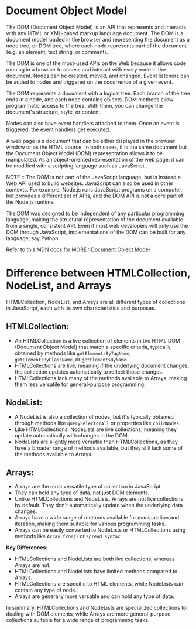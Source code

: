 # Document Object Model

The DOM (Document Object Model) is an API that represents and interacts with any HTML or XML-based markup language document. The DOM is a document model loaded in the browser and representing the document as a node tree, or DOM tree, where each node represents part of the document (e.g. an element, text string, or comment).

The DOM is one of the most-used APIs on the Web because it allows code running in a browser to access and interact with every node in the document. Nodes can be created, moved, and changed. Event listeners can be added to nodes and triggered on the occurrence of a given event.

The DOM represents a document with a logical tree. Each branch of the tree ends in a node, and each node contains objects. DOM methods allow programmatic access to the tree. With them, you can change the document's structure, style, or content.

Nodes can also have event handlers attached to them. Once an event is triggered, the event handlers get executed.

A web page is a document that can be either displayed in the browser window or as the HTML source. In both cases, it is the same document but the Document Object Model (DOM) representation allows it to be manipulated. As an object-oriented representation of the web page, it can be modified with a scripting language such as JavaScript.

NOTE :: The DOM is not part of the JavaScript language, but is instead a Web API used to build websites. JavaScript can also be used in other contexts. For example, Node.js runs JavaScript programs on a computer, but provides a different set of APIs, and the DOM API is not a core part of the Node.js runtime.

The DOM was designed to be independent of any particular programming language, making the structural representation of the document available from a single, consistent API. Even if most web developers will only use the DOM through JavaScript, implementations of the DOM can be built for any language, say Python.

Refer to this MDN docs for MORE : <a href = " https://developer.mozilla.org/en-US/docs/Web/API/Document_Object_Model"> Document Object Model</a>

# Difference between HTMLCollection, NodeList, and Arrays

HTMLCollection, NodeList, and Arrays are all different types of collections in JavaScript, each with its own characteristics and purposes.

## HTMLCollection:
- An HTMLCollection is a live collection of elements in the HTML DOM (Document Object Model) that match a specific criteria, typically obtained by methods like `getElementsByTagName`, `getElementsByClassName`, or `getElementsByName`.
- HTMLCollections are live, meaning if the underlying document changes, the collection updates automatically to reflect those changes.
- HTMLCollections lack many of the methods available to Arrays, making them less versatile for general-purpose programming.

## NodeList:
- A NodeList is also a collection of nodes, but it's typically obtained through methods like `querySelectorAll` or properties like `childNodes`.
- Like HTMLCollections, NodeLists are live collections, meaning they update automatically with changes in the DOM.
- NodeLists are slightly more versatile than HTMLCollections, as they have a broader range of methods available, but they still lack some of the methods available to Arrays.

## Arrays:
- Arrays are the most versatile type of collection in JavaScript.
- They can hold any type of data, not just DOM elements.
- Unlike HTMLCollections and NodeLists, Arrays are not live collections by default. They don't automatically update when the underlying data changes.
- Arrays have a wide range of methods available for manipulation and iteration, making them suitable for various programming tasks.
- Arrays can be easily converted to NodeLists or HTMLCollections using methods like `Array.from()` or `spread syntax`.

**Key Differences**:
- HTMLCollections and NodeLists are both live collections, whereas Arrays are not.
- HTMLCollections and NodeLists have limited methods compared to Arrays.
- HTMLCollections are specific to HTML elements, while NodeLists can contain any type of node.
- Arrays are generally more versatile and can hold any type of data.

In summary, HTMLCollections and NodeLists are specialized collections for dealing with DOM elements, while Arrays are more general-purpose collections suitable for a wide range of programming tasks.

